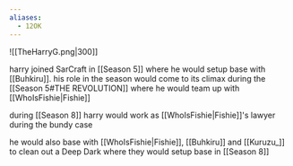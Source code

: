 ```yaml
---
aliases:
  - 12OK
---
```

![[TheHarryG.png|300]]   

harry joined SarCraft in [[Season 5]] where he would setup base with [[Buhkiru]]. his role in the season would come to its climax during the [[Season 5#THE REVOLUTION]] where he would team up with [[WhoIsFishie|Fishie]] 

during [[Season 8]] harry would work as [[WhoIsFishie|Fishie]]'s lawyer during the bundy case 

he would also base with [[WhoIsFishie|Fishie]], [[Buhkiru]] and [[Kuruzu_]] to clean out a Deep Dark where they would setup base in [[Season 8]]

